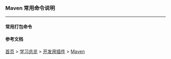 ### Maven 常用命令说明
--------

#### 常用打包命令


#### 参考文档

  
[首页](../../../README.md) > [学习总览](../../../introduction/studyCatalogList.md) > [开发用插件](../DevelopmentPlugin.md) > [Maven](Maven.md)
